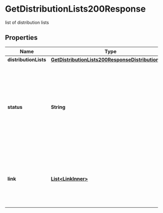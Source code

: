 

# GetDistributionLists200Response

list of distribution lists

## Properties

| Name | Type | Description | Notes |
|------------ | ------------- | ------------- | -------------|
|**distributionLists** | [**GetDistributionLists200ResponseDistributionLists**](GetDistributionLists200ResponseDistributionLists.md) |  |  |
|**status** | **String** | Provides the total number of records fetched. This attribute may return \&quot;No records found\&quot; when there are no callbacks available. |  [readonly] |
|**link** | [**List&lt;LinkInner&gt;**](LinkInner.md) | A [HATEOAS](https://en.wikipedia.org/wiki/HATEOAS) link object, describing all discoverable resources in relation to the original request. |  [readonly] |



